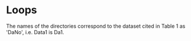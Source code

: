 # Loops
The names of the directories correspond to the dataset cited in Table 1 as 'DaNo', i.e. Data1 is Da1.
